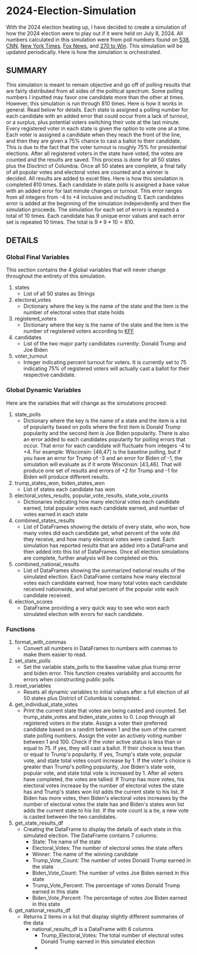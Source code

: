 # 2024-Election-Simulation
With the 2024 election heating up, I have decided to create a simulation of how the 2024 election were to play out if it were held on July 8, 2024. All numbers calculated in this simulation were from poll numbers found on [538](https://projects.fivethirtyeight.com/polls/president-general/2024/), [CNN](https://www.cnn.com/election/2024), [New York Times](https://www.nytimes.com/interactive/2024/us/elections/polls-president.html), [Fox News](https://www.foxnews.com/elections/2024/primary-results/voter-analysis), and [270 to Win](https://www.270towin.com/2024-presidential-election-polls/). This simulation will be updated periodically. Here is how the simulation is orchestrated. 
## SUMMARY
This simulation is meant to remain objective and go off of polling results that are fairly distributed from all sides of the political spectrum. Some polling numbers I inputted may favor one candidate more than the other at times. However, this simulation is run through 810 times. Here is how it works in general. Read below for details. Each state is assigned a polling number for each candidate with an added error that could occur from a lack of turnout, or a surplus, plus potential voters switching their vote at the last minute. Every registered voter in each state is given the option to vote one at a time. Each voter is assigned a candidate when they reach the front of the line, and then they are given a 75% chance to cast a ballot to their candidate. This is due to the fact that the voter turnout is roughly 75% for presidential elections. After all registered voters in the state have voted, the votes are counted and the results are saved. This process is done for all 50 states plus the Disctrict of Columbia. Once all 50 states are complete, a final tally of all popular votes and electoral votes are counted and a winner is decided. All results are added to excel files. Here is how this simulation is completed 810 times. Each candidate in state polls is assigned a base value with an added error for last minute changes or turnout. This error ranges from all integers from -4 to +4 inclusive and including 0. Each candidates error is added at the beginning of the simulation independently and then the simulation proceeds. The simulation for each set of errors is repeated a total of 10 times. Each candidate has 9 unique error values and each error set is repeated 10 times. The total is $`9*9*10=810`$.
## DETAILS
### Global Final Variables
This section contains the 4 global variables that will never change throughout the entirety of this simulation.
1. states
     * List of all 50 states as Strings
2. electoral_votes
     * Dictionary where the key is the name of the state and the item is the number of electoral votes that state holds
3. registered_voters
     * Dictionary where the key is the name of the state and the item is the number of registered voters according to [KFF](https://www.kff.org/other/state-indicator/number-of-voters-and-voter-registration-in-thousands-as-a-share-of-the-voter-population/?currentTimeframe=0&sortModel=%7B%22colId%22:%22Location%22,%22sort%22:%22asc%22%7D)
4. candidates
     * List of the two major party candidates currently: Donald Trump and Joe Biden
5. voter_turnout
     * Integer indicating percent turnout for voters. It is currently set to 75 indicating 75% of registered voters will actually cast a ballot for their respective candidate.

### Global Dynamic Variables
Here are the variables that will change as the simulations proceed:
1. state_polls
    * Dictionary where the key is the name of a state and the item is a list of popularity based on polls where the first item is Donald Trump popularity and the second item is Joe Biden popularity. There is also an error added to each candidates popularity for polling errors that occur. That error for each candidate will fluctuate from integers -4 to +4. For example: Wisconsin: [46,47] is the baseline polling, but if you have an error for Trump of -3 and an error for Biden of -1, the simulation will evaluate as if it wrote Wisconsin: [43,46]. That will produce one set of results and errors of +2 for Trump and -1 for Biden will produce different results. 
2. trump_states_won, biden_states_won
    * List of states each candidate has won
3. electoral_votes_results, popular_vote_results, state_vote_counts
    * Dictionaries indicating how many electoral votes each candidate earned, total popular votes each candidate earned, and number of votes earned in each state
4. combined_states_results
    * List of DataFrames showing the details of every state, who won, how many votes did each candidate get, what percent of the vote did they receive, and how many electoral votes were casted. Each simulation has reported results that are added into a DataFrame and then added into this list of DataFrames. Once all election simulations are complete, further analysis will be completed on this.
5. combined_national_results
    * List of DataFrames showing the summarized national results of the simulated election. Each DataFrame contains how many electoral votes each candidate earned, how many total votes each candidate received nationwide, and what percent of the popular vote each candidate received.
6. election_scores
    * DataFrame providing a very quick way to see who won each simulated election with errors for each candidate.
### Functions
1. format_with_commas
    * Convert all numbers in DataFrames to numbers with commas to make them easier to read.
2. set_state_polls
    * Set the variable state_polls to the baseline value plus trump error and biden error. This function creates variability and accounts for errors when constructing public polls.
3. reset_variables
    * Resets all dynamic variables to initial values after a full election of all 50 states plus District of Columbia is completed.
4. get_individual_state_votes
    * Print the current state that votes are being casted and counted. Set trump_state_votes and biden_state_votes to 0. Loop through all registered voters in the state. Assign a voter their preferred candidate based on a randint between 1 and the sum of the current state polling numbers. Assign the voter an actively voting number between 1 and 100. Check if the voter active status is less than or equal to 75. If yes, they will cast a ballot. If their choice is less than or equal to Trump's popularity. If yes, Trump's state vote, popular vote, and state total votes count increase by 1. If the voter's choice is greater than Trump's polling popularity, Joe Biden's state vote, popular vote, and state total vote is increased by 1. After all voters have completed, the votes are tallied. If Trump has more votes, his electoral votes increase by the number of electoral votes the state has and Trump's states won list adds the current state to his list. If Biden has more votes, then Biden's electoral votes increases by the number of electoral votes the state has and Biden's states won list adds the current state to his list. If the vote count is a tie, a new vote is casted between the two candidates.
5. get_state_results_df
    * Creating the DataFrame to display the details of each state in this simulated election. The DataFrame contains 7 columns:
        - State: The name of the state
        - Electoral_Votes: The number of electoral votes the state offers
        - Winner: The name of the winning candidate
        - Trump_Vote_Count: The number of votes Donald Trump earned in the state
        - Biden_Vote_Count: The number of votes Joe Biden earned in this state
        - Trump_Vote_Percent: The percentage of votes Donald Trump earned in this state
        - Biden_Vote_Percent: The percentage of votes Joe Biden earned in this state
6. get_national_results_df
    * Returns 2 items in a list that display slightly different summaries of the data
        - national_results_df is a DataFrame with 6 columns
            * Trump_Electoral_Votes: The total number of electoral votes Donald Trump earned in this simulated election
            *
